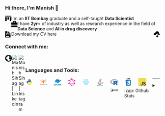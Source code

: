 ### Hi there, I'm Manish 👋

<img align="left" alt="sihagmnis36.github.io" width="20" height="20" vertical-align="text-top" src="https://raw.githubusercontent.com/iconic/open-iconic/master/svg/vertical-align-top.svg" />I'm an <b>IIT Bombay</b> graduate and a self-taught <b>Data Scientist</b><br />
<img align="left" alt="sihagmnis36.github.io" width="20" height="20" vertical-align="text-top" src="https://raw.githubusercontent.com/iconic/open-iconic/master/svg/briefcase.svg" />I have <b>2yr+</b> of industry as well as research experience in the field of <b> Data Science</b> and <b>AI in drug discovery</b><br />
<img align="left" alt="sihagmnis36.github.io" width="20" height="20" vertical-align="text-top" src="https://raw.githubusercontent.com/iconic/open-iconic/master/svg/document.svg" />Download my CV here <a href="/files/resume.pdf" style="color: inherit"><img align="right" alt="sihagmnis36.github.io" width="20" height="20" vertical-align="text-top" src="https://raw.githubusercontent.com/iconic/open-iconic/master/svg/cloud-download.svg" /></a><br />

### Connect with me:

[<img align="left" alt="sihagmnis36.github.io" width="22px" src="https://raw.githubusercontent.com/iconic/open-iconic/master/svg/globe.svg" />][website]
[<img align="left" alt="Manish Sihag | LinkedIn" width="22px" src="https://cdn.jsdelivr.net/npm/simple-icons@v3/icons/linkedin.svg" />][linkedin]
[<img align="left" alt="Manish Sihag | Instagram" width="22px" src="https://cdn.jsdelivr.net/npm/simple-icons@v3/icons/instagram.svg" />][instagram]

<br />

### Languages and Tools:

<img style="padding-right: 20px; width: 26px; align: left" align="left" alt="Python" src="https://raw.githubusercontent.com/github/explore/80688e429a7d4ef2fca1e82350fe8e3517d3494d/topics/python/python.png" />
<img style="padding-right: 20px; width: 26px; align: left" align="left" alt="Tensorflow" src="https://raw.githubusercontent.com/github/explore/80688e429a7d4ef2fca1e82350fe8e3517d3494d/topics/tensorflow/tensorflow.png" />
<img style="padding-right: 20px; width: 26px; align: left" align="left" alt="Docker" src="https://raw.githubusercontent.com/github/explore/80688e429a7d4ef2fca1e82350fe8e3517d3494d/topics/docker/docker.png" />
<img style="padding-right: 20px; width: 26px; align: left" align="left" alt="Graphql" src="https://raw.githubusercontent.com/github/explore/80688e429a7d4ef2fca1e82350fe8e3517d3494d/topics/graphql/graphql.png" />
<img style="padding-right: 20px; width: 26px; align: left" align="left" alt="ReactJS" src="https://raw.githubusercontent.com/github/explore/80688e429a7d4ef2fca1e82350fe8e3517d3494d/topics/react/react.png" />
<img style="padding-right: 20px; width: 26px; align: left" align="left" alt="Java" src="https://raw.githubusercontent.com/github/explore/80688e429a7d4ef2fca1e82350fe8e3517d3494d/topics/java/java.png" />
<img style="padding-right: 20px; width: 26px; align: left" align="left" alt="R" src="https://raw.githubusercontent.com/github/explore/80688e429a7d4ef2fca1e82350fe8e3517d3494d/topics/r/r.png" />
<img style="padding-right: 20px; width: 26px; align: left" align="left" alt="CSS" src="https://raw.githubusercontent.com/github/explore/80688e429a7d4ef2fca1e82350fe8e3517d3494d/topics/css/css.png" />
<img style="padding-right: 20px; width: 26px; align: left" align="left" alt="Javascript" src="https://raw.githubusercontent.com/github/explore/80688e429a7d4ef2fca1e82350fe8e3517d3494d/topics/javascript/javascript.png" />
<img style="padding-right: 20px; width: 26px; align: left" align="left" alt="Bash" src="https://raw.githubusercontent.com/github/explore/80688e429a7d4ef2fca1e82350fe8e3517d3494d/topics/bash/bash.png" />

---

<details>
  <summary>:zap: Github Stats</summary>

  <img align="left" alt="Manish's Github Stats" src="https://github-readme-stats.vercel.app/api?username=sihagmnis36&show_icons=true&hide_border=true&include_all_commits=true" />

</details>

[website]: https://sihagmnis36.github.io
[instagram]: https://instagram.com/mni.z
[linkedin]: https://linkedin.com/in/manish-sihag
